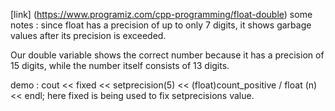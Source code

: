 [link] (https://www.programiz.com/cpp-programming/float-double)
some notes :
since float has a precision of up to only 7 digits, it shows garbage values after its precision is exceeded.

Our double variable shows the correct number because it has a precision of 15 digits, while the number itself consists of 13 digits.

demo :
cout << fixed << setprecision(5) << (float)count_positive / float (n) << endl;
here fixed is being used to fix setprecisions value.
